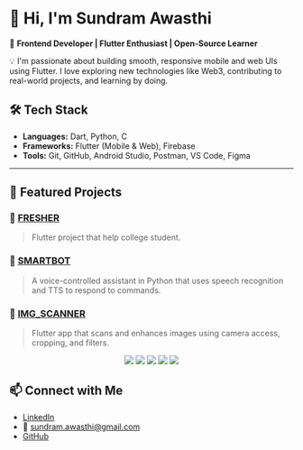 # 👋 Hi, I'm Sundram Awasthi

🎯 **Frontend Developer | Flutter Enthusiast | Open-Source Learner**

💡 I'm passionate about building smooth, responsive mobile and web UIs using Flutter. I love exploring new technologies like Web3, contributing to real-world projects, and learning by doing.


## 🛠️ Tech Stack
- **Languages:** Dart, Python, C  
- **Frameworks:** Flutter (Mobile & Web), Firebase  
- **Tools:** Git, GitHub, Android Studio, Postman, VS Code, Figma

---

## 🚀 Featured Projects

### 📄 [FRESHER](https://github.com/sundaramawasthi/FRESHER)  
> Flutter project that help college student.


### 🔹 [SMARTBOT](https://github.com/sundaramawasthi/SMARTBOT)  
> A voice-controlled assistant in Python that uses speech recognition and TTS to respond to commands.

### 🔹 [IMG_SCANNER](https://github.com/sundaramawasthi/IMG_SCANNER)  
> Flutter app that scans and enhances images using camera access, cropping, and filters.


<p align="center">
  <img src="https://img.shields.io/badge/Frontend-Flutter-blue?style=flat-square&logo=flutter" />
  <img src="https://img.shields.io/badge/Tools-Firebase-orange?style=flat-square&logo=firebase" />
  <img src="https://img.shields.io/badge/Language-Dart-0175C2?style=flat-square&logo=dart" />
  <img src="https://img.shields.io/badge/Version%20Control-Git-green?style=flat-square&logo=git" />
  <img src="https://img.shields.io/badge/Platform-GitHub-181717?style=flat-square&logo=github" />
</p>


## 📫 Connect with Me
- [LinkedIn](https://linkedin.com/in/sundram-awasthi-97603b20b)  
- 📧 sundram.awasthi@gmail.com  
- [GitHub](https://github.com/sundaramawasthi)
